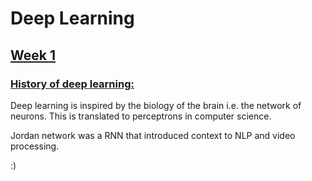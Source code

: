 # Deep Learning

## <u>Week 1</u>

### <u>History of deep learning:</u>

Deep learning is inspired by the biology of the brain i.e. the network of neurons. This is translated to perceptrons in computer science. 

Jordan network was a RNN that introduced context to NLP and video processing.



:)
